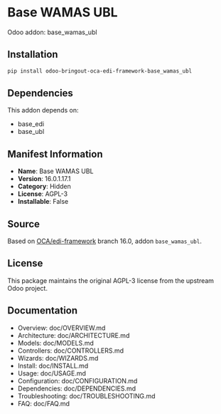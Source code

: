 # Base WAMAS UBL

Odoo addon: base_wamas_ubl

## Installation

```bash
pip install odoo-bringout-oca-edi-framework-base_wamas_ubl
```

## Dependencies

This addon depends on:
- base_edi
- base_ubl

## Manifest Information

- **Name**: Base WAMAS UBL
- **Version**: 16.0.1.17.1
- **Category**: Hidden
- **License**: AGPL-3
- **Installable**: False

## Source

Based on [OCA/edi-framework](https://github.com/OCA/edi-framework) branch 16.0, addon `base_wamas_ubl`.

## License

This package maintains the original AGPL-3 license from the upstream Odoo project.

## Documentation

- Overview: doc/OVERVIEW.md
- Architecture: doc/ARCHITECTURE.md
- Models: doc/MODELS.md
- Controllers: doc/CONTROLLERS.md
- Wizards: doc/WIZARDS.md
- Install: doc/INSTALL.md
- Usage: doc/USAGE.md
- Configuration: doc/CONFIGURATION.md
- Dependencies: doc/DEPENDENCIES.md
- Troubleshooting: doc/TROUBLESHOOTING.md
- FAQ: doc/FAQ.md
